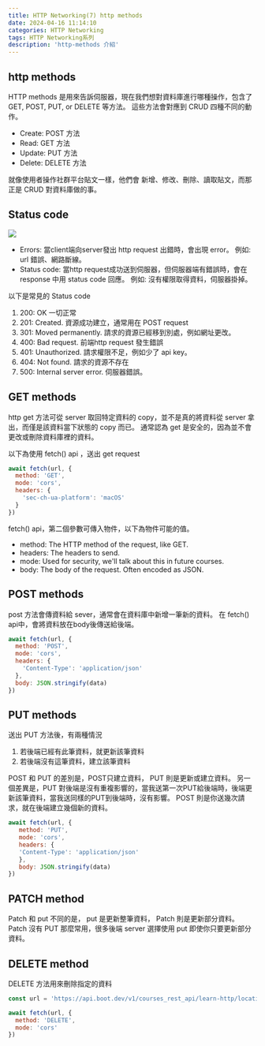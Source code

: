 ```yaml
---
title: HTTP Networking(7) http methods
date: 2024-04-16 11:14:10
categories: HTTP Networking
tags: HTTP Networking系列
description: 'http-methods 介紹'
---
```


## http methods

HTTP methods 是用來告訴伺服器，現在我們想對資料庫進行哪種操作，包含了 GET, POST, PUT, or DELETE 等方法。
這些方法會對應到 CRUD 四種不同的動作。

- Create: POST 方法
- Read: GET 方法
- Update: PUT 方法
- Delete: DELETE 方法

就像使用者操作社群平台貼文一樣，他們會 新增、修改、刪除、讀取貼文，而那正是 CRUD 對資料庫做的事。

## Status code

![](https://cdn-images-1.medium.com/max/1000/1*lceTqptlcG5bO41b1KHZyg.png)

- Errors: 當client端向server發出 http request 出錯時，會出現 error。
          例如: url 錯誤、網路斷線。
- Status code: 當http request成功送到伺服器，但伺服器端有錯誤時，會在 response 中用 status code 回應。
               例如: 沒有權限取得資料，伺服器掛掉。
               
以下是常見的 Status code

1. 200: OK 一切正常
2. 201: Created. 資源成功建立，通常用在 POST request
3. 301: Moved permanently. 請求的資源已經移到別處，例如網址更改。
4. 400: Bad request. 前端http request 發生錯誤
5. 401: Unauthorized. 請求權限不足，例如少了 api key。
6. 404: Not found. 請求的資源不存在
7. 500: Internal server error. 伺服器錯誤。

## GET methods

http get 方法可從 server 取回特定資料的 copy，並不是真的將資料從 server 拿出，而僅是該資料當下狀態的 copy 而已。
通常認為 get 是安全的，因為並不會更改或刪除資料庫裡的資料。

以下為使用 fetch() api ，送出 get request

``` js
await fetch(url, {
  method: 'GET',
  mode: 'cors',
  headers: {
    'sec-ch-ua-platform': 'macOS'
  }
})
```

fetch() api，第二個參數可傳入物件，以下為物件可能的值。

- method: The HTTP method of the request, like GET.
- headers: The headers to send.
- mode: Used for security, we'll talk about this in future courses.
- body: The body of the request. Often encoded as JSON.

## POST methods

post 方法會傳資料給 sever，通常會在資料庫中新增一筆新的資料。
在 fetch() api中，會將資料放在body後傳送給後端。

``` js
await fetch(url, {
  method: 'POST',
  mode: 'cors',
  headers: {
    'Content-Type': 'application/json'
  },
  body: JSON.stringify(data)
})
```

## PUT methods

送出 PUT 方法後，有兩種情況
1. 若後端已經有此筆資料，就更新該筆資料
2. 若後端沒有這筆資料，建立該筆資料

POST 和 PUT 的差別是，POST只建立資料， PUT 則是更新或建立資料。
另一個差異是，PUT 對後端是沒有重複影響的，當我送第一次PUT給後端時，後端更新該筆資料，當我送同樣的PUT到後端時，沒有影響。
POST 則是你送幾次請求，就在後端建立幾個新的資料。

``` js
await fetch(url, {
   method: 'PUT',
   mode: 'cors',
   headers: {
   'Content-Type': 'application/json'
   },
   body: JSON.stringify(data)
})
```

## PATCH method

Patch 和 put 不同的是， put 是更新整筆資料， Patch 則是更新部分資料。
Patch 沒有 PUT 那麼常用，很多後端 server 選擇使用 put 即使你只要更新部分資料。

## DELETE method

DELETE 方法用來刪除指定的資料

``` js
const url = 'https://api.boot.dev/v1/courses_rest_api/learn-http/locations/52fdfc07-2182-454f-963f-5f0f9a621d72'

await fetch(url, {
  method: 'DELETE',
  mode: 'cors'
})
```






